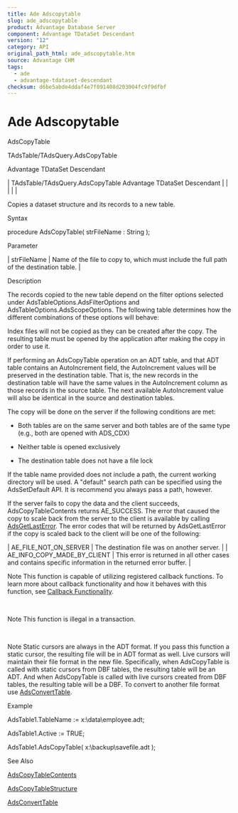 ```yaml
---
title: Ade Adscopytable
slug: ade_adscopytable
product: Advantage Database Server
component: Advantage TDataSet Descendant
version: "12"
category: API
original_path_html: ade_adscopytable.htm
source: Advantage CHM
tags:
  - ade
  - advantage-tdataset-descendant
checksum: d6be5abde4ddaf4e7f091408d203004fc9f9dfbf
---
```


# Ade Adscopytable

AdsCopyTable

TAdsTable/TAdsQuery.AdsCopyTable

Advantage TDataSet Descendant

| TAdsTable/TAdsQuery.AdsCopyTable  Advantage TDataSet Descendant |  |  |  |  |

Copies a dataset structure and its records to a new table.

Syntax

procedure AdsCopyTable( strFileName : String );

Parameter

| strFileName | Name of the file to copy to, which must include the full path of the destination table. |

Description

The records copied to the new table depend on the filter options selected under AdsTableOptions.AdsFilterOptions and AdsTableOptions.AdsScopeOptions. The following table determines how the different combinations of these options will behave:

Index files will not be copied as they can be created after the copy. The resulting table must be opened by the application after making the copy in order to use it.

If performing an AdsCopyTable operation on an ADT table, and that ADT table contains an AutoIncrement field, the AutoIncrement values will be preserved in the destination table. That is, the new records in the destination table will have the same values in the AutoIncrement column as those records in the source table. The next available AutoIncrement value will also be identical in the source and destination tables.

The copy will be done on the server if the following conditions are met:

- Both tables are on the same server and both tables are of the same type (e.g., both are opened with ADS\_CDX)

- Neither table is opened exclusively

- The destination table does not have a file lock

If the table name provided does not include a path, the current working directory will be used. A "default" search path can be specified using the AdsSetDefault API. It is recommend you always pass a path, however.

If the server fails to copy the data and the client succeeds, AdsCopyTableContents returns AE\_SUCCESS. The error that caused the copy to scale back from the server to the client is available by calling [AdsGetLastError](ade_adsgetlasterror.md). The error codes that will be returned by AdsGetLastError if the copy is scaled back to the client will be one of the following:

| AE\_FILE\_NOT\_ON\_SERVER | The destination file was on another server. |
| AE\_INFO\_COPY\_MADE\_BY\_CLIENT | This error is returned in all other cases and contains specific information in the returned error buffer. |

Note This function is capable of utilizing registered callback functions. To learn more about callback functionality and how it behaves with this function, see [Callback Functionality](master_callback_functionality.md).

 

Note This function is illegal in a transaction.

 

Note Static cursors are always in the ADT format. If you pass this function a static cursor, the resulting file will be in ADT format as well. Live cursors will maintain their file format in the new file. Specifically, when AdsCopyTable is called with static cursors from DBF tables, the resulting table will be an ADT. And when AdsCopyTable is called with live cursors created from DBF tables, the resulting table will be a DBF. To convert to another file format use [AdsConvertTable](ade_adsconverttable.md).

Example

AdsTable1.TableName := x:\data\employee.adt;

AdsTable1.Active := TRUE;

AdsTable1.AdsCopyTable( x:\backup\savefile.adt );

See Also

[AdsCopyTableContents](ade_adscopytablecontents.md)

[AdsCopyTableStructure](ade_adscopytablestructure.md)

[AdsConvertTable](ade_adsconverttable.md)
